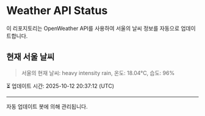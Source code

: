 
# Weather API Status

이 리포지토리는 OpenWeather API를 사용하여 서울의 날씨 정보를 자동으로 업데이트합니다.

## 현재 서울 날씨
> 서울의 현재 날씨: heavy intensity rain, 온도: 18.04°C, 습도: 96%

⏳ 업데이트 시간: 2025-10-12 20:37:12 (UTC)

---
자동 업데이트 봇에 의해 관리됩니다.
